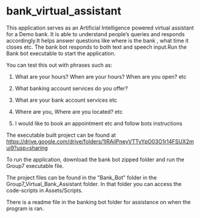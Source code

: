 # bank_virtual_assistant

This application serves as an Artificial Intelligence powered virtual assistant for a Demo bank. 
It is able to understand people’s queries and responds accordingly.It helps answer questions like where is the bank , what time it closes etc. 
The bank bot responds to both text and speech input.Run the Bank bot executable to start the application. 
 

You can test this out with phrases such as:

1. What are your hours? When are your hours? When are you open? etc

2. What banking account services do you offer? 

3. What  are your bank account services etc

4. Where are you, Where are you located? etc

5. I would like to book an appointment etc and follow bots instructions

The executable built project can be found at https://drive.google.com/drive/folders/1IRAilPneyVTTyYpO03O1r14FSUX2mui9?usp=sharing

To run the application, download the bank bot zipped folder and run the Group7 executable file. 

The project files can be found in the "Bank_Bot" folder in the Group7_Virtual_Bank_Assistant folder. In that folder you can access the code-scripts in Assets/Scripts.

There is a readme file in the banking bot folder for assistance on when the program is ran.
